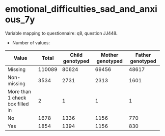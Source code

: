 # emotional_difficulties_sad_and_anxious_7y
Variable mapping to questionnaire: q8, question JJ448.
- Number of values:

| Value | Total | Child genotyped | Mother genotyped | Father genotyped |
| ----- | ----- | --------------- | ---------------- | ---------------- |
| Missing | 110089 | 80624 | 69456 | 48617 |
| Non-missing | 3534 | 2731 | 2313 | 1601 |
| More than 1 check box filled in | 2 | 1 | 1 |1 |
| No | 1678 | 1336 | 1156 |770 |
| Yes | 1854 | 1394 | 1156 |830 |



